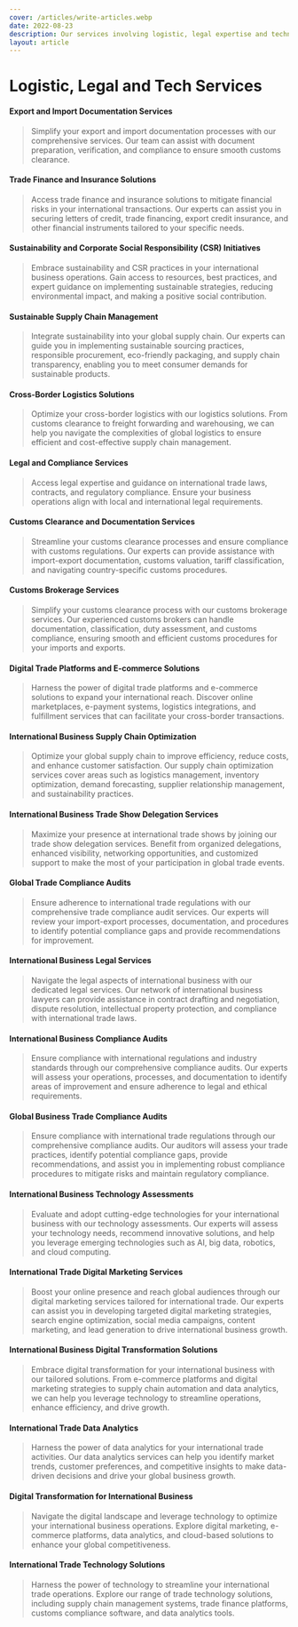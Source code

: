 ```yaml
---
cover: /articles/write-articles.webp
date: 2022-08-23
description: Our services involving logistic, legal expertise and technology.
layout: article
---
```


# Logistic, Legal and Tech Services

#### Export and Import Documentation Services
> Simplify your export and import documentation processes with our comprehensive services. Our team can assist with document preparation, verification, and compliance to ensure smooth customs clearance.

#### Trade Finance and Insurance Solutions
> Access trade finance and insurance solutions to mitigate financial risks in your international transactions. Our experts can assist you in securing letters of credit, trade financing, export credit insurance, and other financial instruments tailored to your specific needs.

#### Sustainability and Corporate Social Responsibility (CSR) Initiatives
> Embrace sustainability and CSR practices in your international business operations. Gain access to resources, best practices, and expert guidance on implementing sustainable strategies, reducing environmental impact, and making a positive social contribution.

#### Sustainable Supply Chain Management
> Integrate sustainability into your global supply chain. Our experts can guide you in implementing sustainable sourcing practices, responsible procurement, eco-friendly packaging, and supply chain transparency, enabling you to meet consumer demands for sustainable products.

#### Cross-Border Logistics Solutions
> Optimize your cross-border logistics with our logistics solutions. From customs clearance to freight forwarding and warehousing, we can help you navigate the complexities of global logistics to ensure efficient and cost-effective supply chain management.

#### Legal and Compliance Services
> Access legal expertise and guidance on international trade laws, contracts, and regulatory compliance. Ensure your business operations align with local and international legal requirements.

#### Customs Clearance and Documentation Services
> Streamline your customs clearance processes and ensure compliance with customs regulations. Our experts can provide assistance with import-export documentation, customs valuation, tariff classification, and navigating country-specific customs procedures.

#### Customs Brokerage Services
> Simplify your customs clearance process with our customs brokerage services. Our experienced customs brokers can handle documentation, classification, duty assessment, and customs compliance, ensuring smooth and efficient customs procedures for your imports and exports.

#### Digital Trade Platforms and E-commerce Solutions
> Harness the power of digital trade platforms and e-commerce solutions to expand your international reach. Discover online marketplaces, e-payment systems, logistics integrations, and fulfillment services that can facilitate your cross-border transactions.

#### International Business Supply Chain Optimization
> Optimize your global supply chain to improve efficiency, reduce costs, and enhance customer satisfaction. Our supply chain optimization services cover areas such as logistics management, inventory optimization, demand forecasting, supplier relationship management, and sustainability practices.

#### International Business Trade Show Delegation Services
> Maximize your presence at international trade shows by joining our trade show delegation services. Benefit from organized delegations, enhanced visibility, networking opportunities, and customized support to make the most of your participation in global trade events.

#### Global Trade Compliance Audits
> Ensure adherence to international trade regulations with our comprehensive trade compliance audit services. Our experts will review your import-export processes, documentation, and procedures to identify potential compliance gaps and provide recommendations for improvement.

#### International Business Legal Services
> Navigate the legal aspects of international business with our dedicated legal services. Our network of international business lawyers can provide assistance in contract drafting and negotiation, dispute resolution, intellectual property protection, and compliance with international trade laws.

#### International Business Compliance Audits
> Ensure compliance with international regulations and industry standards through our comprehensive compliance audits. Our experts will assess your operations, processes, and documentation to identify areas of improvement and ensure adherence to legal and ethical requirements.

#### Global Business Trade Compliance Audits
> Ensure compliance with international trade regulations through our comprehensive compliance audits. Our auditors will assess your trade practices, identify potential compliance gaps, provide recommendations, and assist you in implementing robust compliance procedures to mitigate risks and maintain regulatory compliance.

#### International Business Technology Assessments
> Evaluate and adopt cutting-edge technologies for your international business with our technology assessments. Our experts will assess your technology needs, recommend innovative solutions, and help you leverage emerging technologies such as AI, big data, robotics, and cloud computing.

#### International Trade Digital Marketing Services
> Boost your online presence and reach global audiences through our digital marketing services tailored for international trade. Our experts can assist you in developing targeted digital marketing strategies, search engine optimization, social media campaigns, content marketing, and lead generation to drive international business growth.

#### International Business Digital Transformation Solutions
> Embrace digital transformation for your international business with our tailored solutions. From e-commerce platforms and digital marketing strategies to supply chain automation and data analytics, we can help you leverage technology to streamline operations, enhance efficiency, and drive growth.

#### International Trade Data Analytics
> Harness the power of data analytics for your international trade activities. Our data analytics services can help you identify market trends, customer preferences, and competitive insights to make data-driven decisions and drive your global business growth.

#### Digital Transformation for International Business
> Navigate the digital landscape and leverage technology to optimize your international business operations. Explore digital marketing, e-commerce platforms, data analytics, and cloud-based solutions to enhance your global competitiveness.

#### International Trade Technology Solutions
> Harness the power of technology to streamline your international trade operations. Explore our range of trade technology solutions, including supply chain management systems, trade finance platforms, customs compliance software, and data analytics tools.